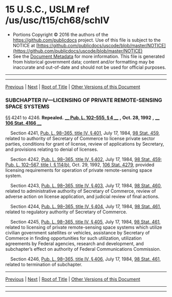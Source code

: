 ---
---

# 15 U.S.C., USLM ref /us/usc/t15/ch68/schIV

* Portions Copyright © 2016 the authors of the https://github.com/publicdocs project.
  Use of this file is subject to the NOTICE at [https://github.com/publicdocs/uscode/blob/master/NOTICE](https://github.com/publicdocs/uscode/blob/master/NOTICE)
* See the [Document Metadata](././../../../../..//README.md) for more information.
  This file is generated from historical government data; content and/or formatting may be inaccurate and out-of-date and should not be used for official purposes.

----------
----------

[Previous](./../../../../..//us/usc/t15/ch68/schIII/m__us_usc_t15_ch68_schIII.md) | [Next](./../../../../..//us/usc/t15/ch68/schV/m__us_usc_t15_ch68_schV.md) | [Root of Title](./../../../../../) | [Other Versions of this Document](https://publicdocs.github.io/go/links?ns=uslm&ref=%2Fus%2Fusc%2Ft15%2Fch68%2FschIV)

### SUBCHAPTER IV—LICENSING OF PRIVATE REMOTE-SENSING SPACE SYSTEMS

§§ 4241 to 4246. __Repealed.__  __[__  __Pub. L. 102–555, § 4__  __][/us/pl/102/555/s4]__  __,__  __Oct. 28, 1992__  __,__  __[__  __106 Stat. 4166__  __][/us/stat/106/4166]__ 

    Section 4241, [Pub. L. 98–365, title IV, § 401][/us/pl/98/365/s401], July 17, 1984, [98 Stat. 459][/us/stat/98/459], related to authority of Secretary of Commerce to license private sector parties, conditions for grant of license, review of applications by Secretary, and provisions relating to denial of licenses.

    Section 4242, [Pub. L. 98–365, title IV, § 402][/us/pl/98/365/s402], July 17, 1984, [98 Stat. 459][/us/stat/98/459]; [Pub. L. 102–567, title I, § 114(b)][/us/pl/102/567/s114/b], Oct. 29, 1992, [106 Stat. 4279][/us/stat/106/4279], provided licensing requirements for operation of private remote-sensing space system.

    Section 4243, [Pub. L. 98–365, title IV, § 403][/us/pl/98/365/s403], July 17, 1984, [98 Stat. 460][/us/stat/98/460], related to administrative authority of Secretary of Commerce, review of adverse action on license application, and judicial review of final actions.

    Section 4244, [Pub. L. 98–365, title IV, § 404][/us/pl/98/365/s404], July 17, 1984, [98 Stat. 461][/us/stat/98/461], related to regulatory authority of Secretary of Commerce.

    Section 4245, [Pub. L. 98–365, title IV, § 405][/us/pl/98/365/s405], July 17, 1984, [98 Stat. 461][/us/stat/98/461], related to licensing of private remote-sensing space systems which utilize civilian government satellites or vehicles, assistance by Secretary of Commerce in finding opportunities for such utilization, utilization agreements by Federal agencies, research and development, and subchapter’s effect on authority of Federal Communications Commission.

    Section 4246, [Pub. L. 98–365, title IV, § 406][/us/pl/98/365/s406], July 17, 1984, [98 Stat. 461][/us/stat/98/461], related to termination of subchapter.

----------

[Previous](./../../../../..//us/usc/t15/ch68/schIII/m__us_usc_t15_ch68_schIII.md) | [Next](./../../../../..//us/usc/t15/ch68/schV/m__us_usc_t15_ch68_schV.md) | [Root of Title](./../../../../../) | [Other Versions of this Document](https://publicdocs.github.io/go/links?ns=uslm&ref=%2Fus%2Fusc%2Ft15%2Fch68%2FschIV)

----------
----------

[/us/pl/102/555/s4]: https://publicdocs.github.io/go/links?ns=uslm&ref=%2Fus%2Fpl%2F102%2F555%2Fs4
[/us/stat/106/4166]: https://publicdocs.github.io/go/links?ns=uslm&ref=%2Fus%2Fstat%2F106%2F4166
[/us/pl/98/365/s401]: https://publicdocs.github.io/go/links?ns=uslm&ref=%2Fus%2Fpl%2F98%2F365%2Fs401
[/us/stat/98/459]: https://publicdocs.github.io/go/links?ns=uslm&ref=%2Fus%2Fstat%2F98%2F459
[/us/pl/98/365/s402]: https://publicdocs.github.io/go/links?ns=uslm&ref=%2Fus%2Fpl%2F98%2F365%2Fs402
[/us/stat/98/459]: https://publicdocs.github.io/go/links?ns=uslm&ref=%2Fus%2Fstat%2F98%2F459
[/us/pl/102/567/s114/b]: https://publicdocs.github.io/go/links?ns=uslm&ref=%2Fus%2Fpl%2F102%2F567%2Fs114%2Fb
[/us/stat/106/4279]: https://publicdocs.github.io/go/links?ns=uslm&ref=%2Fus%2Fstat%2F106%2F4279
[/us/pl/98/365/s403]: https://publicdocs.github.io/go/links?ns=uslm&ref=%2Fus%2Fpl%2F98%2F365%2Fs403
[/us/stat/98/460]: https://publicdocs.github.io/go/links?ns=uslm&ref=%2Fus%2Fstat%2F98%2F460
[/us/pl/98/365/s404]: https://publicdocs.github.io/go/links?ns=uslm&ref=%2Fus%2Fpl%2F98%2F365%2Fs404
[/us/stat/98/461]: https://publicdocs.github.io/go/links?ns=uslm&ref=%2Fus%2Fstat%2F98%2F461
[/us/pl/98/365/s405]: https://publicdocs.github.io/go/links?ns=uslm&ref=%2Fus%2Fpl%2F98%2F365%2Fs405
[/us/stat/98/461]: https://publicdocs.github.io/go/links?ns=uslm&ref=%2Fus%2Fstat%2F98%2F461
[/us/pl/98/365/s406]: https://publicdocs.github.io/go/links?ns=uslm&ref=%2Fus%2Fpl%2F98%2F365%2Fs406
[/us/stat/98/461]: https://publicdocs.github.io/go/links?ns=uslm&ref=%2Fus%2Fstat%2F98%2F461


